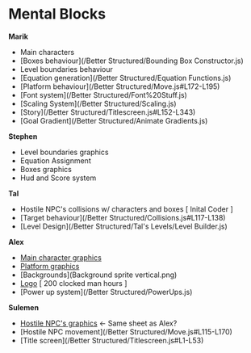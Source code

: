 # Mental Blocks

**Marik**

* Main characters
* [Boxes behaviour](/Better Structured/Bounding Box Constructor.js)
* Level boundaries behaviour
* [Equation generation](/Better Structured/Equation Functions.js)
* [Platform behaviour](/Better Structured/Move.js#L172-L195)
* [Font system](/Better Structured/Font%20Stuff.js)
* [Scaling System](/Better Structured/Scaling.js)
* [Story](/Better Structured/Titlescreen.js#L152-L343)
* [Goal Gradient](/Better Structured/Animate Gradients.js)
	
**Stephen**
* Level boundaries graphics
* Equation Assignment
* Boxes graphics
* Hud and Score system
	
**Tal**
* Hostile NPC's collisions w/ characters and boxes [ Inital Coder ]
* [Target behaviour](/Better Structured/Collisions.js#L117-L138)
* [Level Design](/Better Structured/Tal's Levels/Level Builder.js) 

**Alex**
* [Main character graphics](Sheet.png)
* [Platform graphics](StuffSheet.png)
* [Backgrounds](Background sprite vertical.png)
* [Logo](Logo.png) [ 200 clocked man hours ]
* [Power up system](/Better Structured/PowerUps.js)

**Sulemen**
* [Hostile NPC's graphics](/StuffSheet.png) <- Same sheet as Alex?
* [Hostile NPC movement](/Better Structured/Move.js#L115-L170) 
* [Title screen](/Better Structured/Titlescreen.js#L1-L53)
